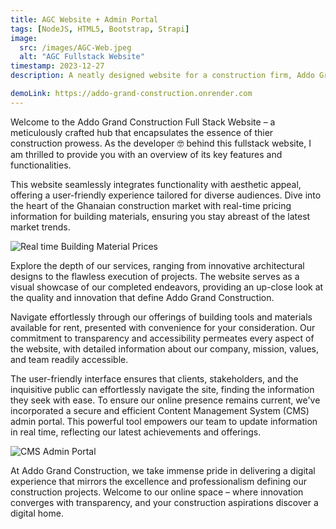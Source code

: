 ```yaml
---
title: AGC Website + Admin Portal
tags: [NodeJS, HTML5, Bootstrap, Strapi]
image:
  src: /images/AGC-Web.jpeg
  alt: "AGC Fullstack Website"
timestamp: 2023-12-27
description: A neatly designed website for a construction firm, Addo Grand Construction...

demoLink: https://addo-grand-construction.onrender.com
---
```


Welcome to the Addo Grand Construction Full Stack Website – a meticulously crafted hub that encapsulates the essence of thier construction prowess. As the developer 🤓 behind this fullstack website, I am thrilled to provide you with an overview of its key features and functionalities.

This website seamlessly integrates functionality with aesthetic appeal, offering a user-friendly experience tailored for diverse audiences. Dive into the heart of the Ghanaian construction market with real-time pricing information for building materials, ensuring you stay abreast of the latest market trends.

<img src="/images/agc-real-time-prices.jpeg" alt="Real time Building Material Prices">

Explore the depth of our services, ranging from innovative architectural designs to the flawless execution of projects. The website serves as a visual showcase of our completed endeavors, providing an up-close look at the quality and innovation that define Addo Grand Construction.

Navigate effortlessly through our offerings of building tools and materials available for rent, presented with convenience for your consideration. Our commitment to transparency and accessibility permeates every aspect of the website, with detailed information about our company, mission, values, and team readily accessible.

The user-friendly interface ensures that clients, stakeholders, and the inquisitive public can effortlessly navigate the site, finding the information they seek with ease. To ensure our online presence remains current, we've incorporated a secure and efficient Content Management System (CMS) admin portal. This powerful tool empowers our team to update information in real time, reflecting our latest achievements and offerings.

<img src="/images/agc-admin-portal.jpeg" alt="CMS Admin Portal">

At Addo Grand Construction, we take immense pride in delivering a digital experience that mirrors the excellence and professionalism defining our construction projects. Welcome to our online space – where innovation converges with transparency, and your construction aspirations discover a digital home.